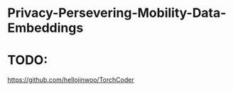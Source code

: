 # Privacy-Persevering-Mobility-Data-Embeddings



# TODO:

https://github.com/hellojinwoo/TorchCoder